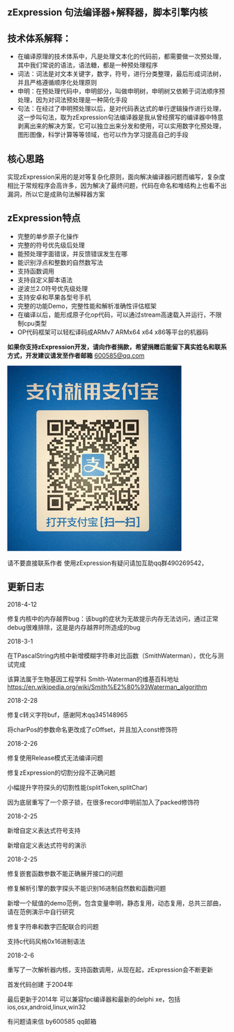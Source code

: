 ## zExpression 句法编译器+解释器，脚本引擎内核


## 技术体系解释：
- 在编译原理的技术体系中，凡是处理文本化的代码前，都需要做一次预处理，其中我们常说的语法，语法糖，都是一种预处理程序
- 词法：词法是对文本关键字，数字，符号，进行分类整理，最后形成词法树，并且严格遵循顺序化处理原则
- 申明：在预处理代码中，申明部分，叫做申明树，申明树又依赖于词法顺序预处理，因为对词法预处理是一种简化手段
- 句法：在经过了申明预处理以后，是对代码表达式的单行逻辑操作进行处理，这一步叫句法，取为zExpression句法编译器是我从曾经撰写的编译器中特意剥离出来的解决方案，它可以独立出来分发和使用，可以实用数字化预处理，图形图像，科学计算等等领域，也可以作为学习提高自己的手段



## 核心思路
实现zExpression采用的是对等复杂化原则，面向解决编译器问题而编写，复杂度相比于常规程序会高许多，因为解决了最终问题，代码在命名和堆结构上也看不出漏洞，所以它是成熟句法解释器方案

## zExpression特点
- 完整的单步原子化操作
- 完整的符号优先级后处理
- 能预处理字面错误，并反馈错误发生在哪
- 能识别浮点和整数的自然数写法
- 支持函数调用
- 支持自定义脚本语法
- 逆波兰2.0符号优先级处理
- 支持安卓和苹果各型号手机
- 完整的功能Demo，完整性能和解析准确性评估框架
- 在编译以后，能形成原子化op代码，可以通过stream高速载入并运行，不限制cpu类型
- OP代码框架可以轻松译码成ARMv7 ARMx64 x64 x86等平台的机器码


**如果你支持zExpression开发，请向作者捐款，希望捐赠后能留下真实姓名和联系方式，开发建议请发至作者邮箱** [600585@qq.com](mailto:600585@qq.com "600585@qq.com")

![](alipay.jpg)

请不要直接联系作者
使用zExpression有疑问请加互助qq群490269542，


## 更新日志

2018-4-12

修复内核中的内存越界bug：该bug的症状为无故提示内存无法访问，通过正常debug很难排除，这是是内存越界时所造成的bug


2018-3-1

在TPascalString内核中新增模糊字符串对比函数（SmithWaterman），优化与测试完成

该算法属于生物基因工程学科 Smith-Waterman的维基百科地址 https://en.wikipedia.org/wiki/Smith%E2%80%93Waterman_algorithm

2018-2-28

修复c转义字符buf，感谢阿木qq345148965

将charPos的参数命名更改成了cOffset，并且加入const修饰符


2018-2-26

修复使用Release模式无法编译问题

修复zExpression的切割分段不正确问题

小幅提升字符探头的切割性能(splitToken,splitChar)

因为底层重写了一个原子锁，在很多record申明前加入了packed修饰符


2018-2-25

新增自定义表达式符号支持

新增自定义表达式符号的演示


2018-2-25

修复嵌套函数参数不能正确展开接口的问题

修复解析引擎的数字探头不能识别16进制自然数和函数问题

新增一个赋值的demo范例，包含变量申明，静态复用，动态复用，总共三部曲，请在范例演示中自行研究

修复字符串和数字匹配联合的问题

支持c代码风格0x16进制语法


2018-2-6

重写了一次解析器内核，支持函数调用，从现在起，zExpression会不断更新



首发代码创建 于2004年 

最后更新于2014年 可以兼容fpc编译器和最新的delphi xe，包括ios,osx,android,linux,win32


有问题请来信
by600585 qq邮箱
